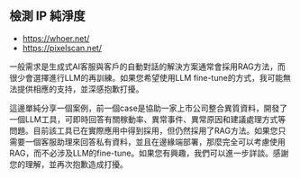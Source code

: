 
## 檢測 IP 純淨度
- https://whoer.net/
- https://pixelscan.net/

一般需求是生成式AI客服與客戶的自動對話的解決方案通常會採用RAG方法，而很少會選擇進行LLM的再訓練。如果您希望使用LLM fine-tune的方式，我可能無法提供相應的支持，並深感抱歉打擾。

這邊單純分享一個案例，前一個case是協助一家上市公司整合異質資料，開發了一個LLM工具，可即時回答有關稼動率、異常事件、異常原因和建議處理方式等問題。目前該工具已在實際應用中得到採用，但仍然採用了RAG方法。如果您只需要一個客服助理來回答私有資料，並且在邊緣端部署，那麼完全可以考慮使用RAG，而不必涉及LLM的fine-tune。如果您有興趣，我們可以進一步詳談。感謝您的理解，並再次抱歉造成打擾。